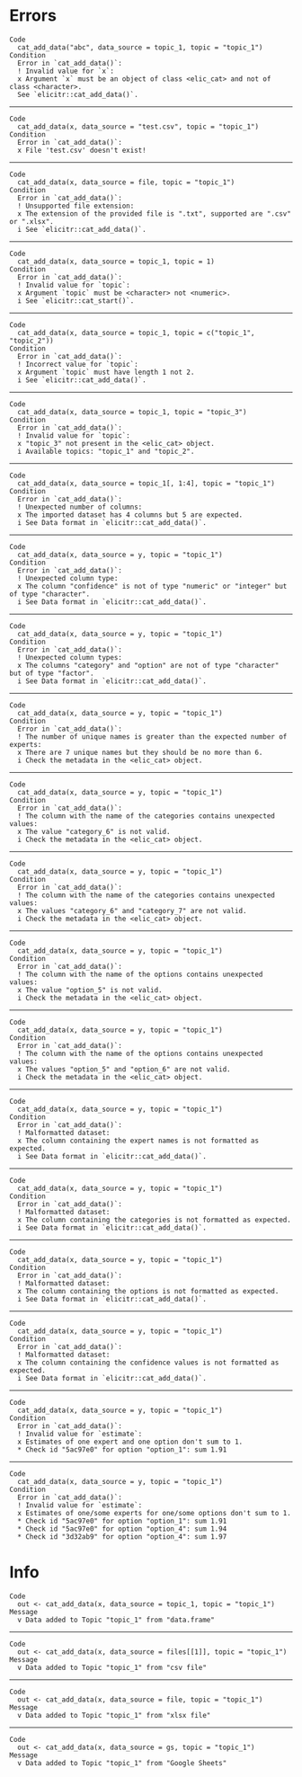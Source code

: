 # Errors

    Code
      cat_add_data("abc", data_source = topic_1, topic = "topic_1")
    Condition
      Error in `cat_add_data()`:
      ! Invalid value for `x`:
      x Argument `x` must be an object of class <elic_cat> and not of class <character>.
      See `elicitr::cat_add_data()`.

---

    Code
      cat_add_data(x, data_source = "test.csv", topic = "topic_1")
    Condition
      Error in `cat_add_data()`:
      x File 'test.csv' doesn't exist!

---

    Code
      cat_add_data(x, data_source = file, topic = "topic_1")
    Condition
      Error in `cat_add_data()`:
      ! Unsupported file extension:
      x The extension of the provided file is ".txt", supported are ".csv" or ".xlsx".
      i See `elicitr::cat_add_data()`.

---

    Code
      cat_add_data(x, data_source = topic_1, topic = 1)
    Condition
      Error in `cat_add_data()`:
      ! Invalid value for `topic`:
      x Argument `topic` must be <character> not <numeric>.
      i See `elicitr::cat_start()`.

---

    Code
      cat_add_data(x, data_source = topic_1, topic = c("topic_1", "topic_2"))
    Condition
      Error in `cat_add_data()`:
      ! Incorrect value for `topic`:
      x Argument `topic` must have length 1 not 2.
      i See `elicitr::cat_add_data()`.

---

    Code
      cat_add_data(x, data_source = topic_1, topic = "topic_3")
    Condition
      Error in `cat_add_data()`:
      ! Invalid value for `topic`:
      x "topic_3" not present in the <elic_cat> object.
      i Available topics: "topic_1" and "topic_2".

---

    Code
      cat_add_data(x, data_source = topic_1[, 1:4], topic = "topic_1")
    Condition
      Error in `cat_add_data()`:
      ! Unexpected number of columns:
      x The imported dataset has 4 columns but 5 are expected.
      i See Data format in `elicitr::cat_add_data()`.

---

    Code
      cat_add_data(x, data_source = y, topic = "topic_1")
    Condition
      Error in `cat_add_data()`:
      ! Unexpected column type:
      x The column "confidence" is not of type "numeric" or "integer" but of type "character".
      i See Data format in `elicitr::cat_add_data()`.

---

    Code
      cat_add_data(x, data_source = y, topic = "topic_1")
    Condition
      Error in `cat_add_data()`:
      ! Unexpected column types:
      x The columns "category" and "option" are not of type "character" but of type "factor".
      i See Data format in `elicitr::cat_add_data()`.

---

    Code
      cat_add_data(x, data_source = y, topic = "topic_1")
    Condition
      Error in `cat_add_data()`:
      ! The number of unique names is greater than the expected number of experts:
      x There are 7 unique names but they should be no more than 6.
      i Check the metadata in the <elic_cat> object.

---

    Code
      cat_add_data(x, data_source = y, topic = "topic_1")
    Condition
      Error in `cat_add_data()`:
      ! The column with the name of the categories contains unexpected values:
      x The value "category_6" is not valid.
      i Check the metadata in the <elic_cat> object.

---

    Code
      cat_add_data(x, data_source = y, topic = "topic_1")
    Condition
      Error in `cat_add_data()`:
      ! The column with the name of the categories contains unexpected values:
      x The values "category_6" and "category_7" are not valid.
      i Check the metadata in the <elic_cat> object.

---

    Code
      cat_add_data(x, data_source = y, topic = "topic_1")
    Condition
      Error in `cat_add_data()`:
      ! The column with the name of the options contains unexpected values:
      x The value "option_5" is not valid.
      i Check the metadata in the <elic_cat> object.

---

    Code
      cat_add_data(x, data_source = y, topic = "topic_1")
    Condition
      Error in `cat_add_data()`:
      ! The column with the name of the options contains unexpected values:
      x The values "option_5" and "option_6" are not valid.
      i Check the metadata in the <elic_cat> object.

---

    Code
      cat_add_data(x, data_source = y, topic = "topic_1")
    Condition
      Error in `cat_add_data()`:
      ! Malformatted dataset:
      x The column containing the expert names is not formatted as expected.
      i See Data format in `elicitr::cat_add_data()`.

---

    Code
      cat_add_data(x, data_source = y, topic = "topic_1")
    Condition
      Error in `cat_add_data()`:
      ! Malformatted dataset:
      x The column containing the categories is not formatted as expected.
      i See Data format in `elicitr::cat_add_data()`.

---

    Code
      cat_add_data(x, data_source = y, topic = "topic_1")
    Condition
      Error in `cat_add_data()`:
      ! Malformatted dataset:
      x The column containing the options is not formatted as expected.
      i See Data format in `elicitr::cat_add_data()`.

---

    Code
      cat_add_data(x, data_source = y, topic = "topic_1")
    Condition
      Error in `cat_add_data()`:
      ! Malformatted dataset:
      x The column containing the confidence values is not formatted as expected.
      i See Data format in `elicitr::cat_add_data()`.

---

    Code
      cat_add_data(x, data_source = y, topic = "topic_1")
    Condition
      Error in `cat_add_data()`:
      ! Invalid value for `estimate`:
      x Estimates of one expert and one option don't sum to 1.
      * Check id "5ac97e0" for option "option_1": sum 1.91

---

    Code
      cat_add_data(x, data_source = y, topic = "topic_1")
    Condition
      Error in `cat_add_data()`:
      ! Invalid value for `estimate`:
      x Estimates of one/some experts for one/some options don't sum to 1.
      * Check id "5ac97e0" for option "option_1": sum 1.91
      * Check id "5ac97e0" for option "option_4": sum 1.94
      * Check id "3d32ab9" for option "option_4": sum 1.97

# Info

    Code
      out <- cat_add_data(x, data_source = topic_1, topic = "topic_1")
    Message
      v Data added to Topic "topic_1" from "data.frame"

---

    Code
      out <- cat_add_data(x, data_source = files[[1]], topic = "topic_1")
    Message
      v Data added to Topic "topic_1" from "csv file"

---

    Code
      out <- cat_add_data(x, data_source = file, topic = "topic_1")
    Message
      v Data added to Topic "topic_1" from "xlsx file"

---

    Code
      out <- cat_add_data(x, data_source = gs, topic = "topic_1")
    Message
      v Data added to Topic "topic_1" from "Google Sheets"

